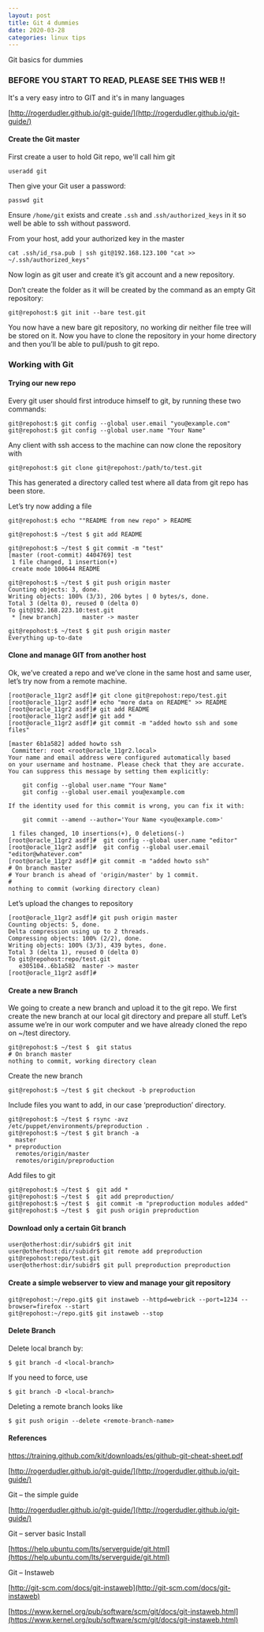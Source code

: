 ```yaml
---
layout: post
title: Git 4 dummies
date: 2020-03-28
categories: linux tips
---
```


Git basics for dummies

### BEFORE YOU START TO READ, PLEASE SEE THIS WEB !!

It's a very easy intro to GIT and it's in many languages

[http://rogerdudler.github.io/git-guide/](http://rogerdudler.github.io/git-guide/)

#### Create the Git master	

First create a user to hold Git repo, we'll call him git

`useradd git`

Then give your Git user a password:

`passwd git`

Ensure `/home/git` exists and create `.ssh` and .`ssh/authorized_keys` in it so well be able to ssh without password.

From your host, add your authorized key in the master

```
cat .ssh/id_rsa.pub | ssh git@192.168.123.100 "cat >> ~/.ssh/authorized_keys"
```

Now login as git user and create it’s git account and a new repository.

Don’t create the folder as it will be created by the command as an empty Git repository:

```
git@repohost:$ git init --bare test.git
```

You now have a new bare git repository, no working dir neither file tree will be stored on it. 
Now you have to clone the repository in your home directory and then you’ll be able to pull/push to git repo. 

### Working with Git	

#### Trying our new repo	

Every git user should first introduce himself to git, by running these two commands:

```
git@repohost:$ git config --global user.email "you@example.com"
git@repohost:$ git config --global user.name "Your Name"
```
Any client with ssh access to the machine can now clone the repository with

```
git@repohost:$ git clone git@repohost:/path/to/test.git
```

This has generated a directory called test where all data from git repo has been store.

Let’s try now adding a file

```
git@repohost:$ echo ""README from new repo" > README

git@repohost:$ ~/test $ git add README 

git@repohost:$ ~/test $ git commit -m "test"
[master (root-commit) 4404769] test
 1 file changed, 1 insertion(+)
 create mode 100644 README

git@repohost:$ ~/test $ git push origin master
Counting objects: 3, done.
Writing objects: 100% (3/3), 206 bytes | 0 bytes/s, done.
Total 3 (delta 0), reused 0 (delta 0)
To git@192.168.223.10:test.git
 * [new branch]      master -> master

git@repohost:$ ~/test $ git push origin master
Everything up-to-date
```

#### Clone and manage GIT from another host

Ok, we’ve created a repo and we’ve clone in the same host and same user, let’s try now from a remote machine.

```
[root@oracle_11gr2 asdf]# git clone git@repohost:repo/test.git
[root@oracle_11gr2 asdf]# echo "more data on README" >> README
[root@oracle_11gr2 asdf]# git add README
[root@oracle_11gr2 asdf]# git add * 
[root@oracle_11gr2 asdf]# git commit -m "added howto ssh and some files"

[master 6b1a582] added howto ssh
 Committer: root <root@oracle_11gr2.local>
Your name and email address were configured automatically based
on your username and hostname. Please check that they are accurate.
You can suppress this message by setting them explicitly:

    git config --global user.name "Your Name"
    git config --global user.email you@example.com

If the identity used for this commit is wrong, you can fix it with:

    git commit --amend --author='Your Name <you@example.com>'

 1 files changed, 10 insertions(+), 0 deletions(-)
[root@oracle_11gr2 asdf]#  git config --global user.name "editor"
[root@oracle_11gr2 asdf]#  git config --global user.email "editor@whatever.com"
[root@oracle_11gr2 asdf]# git commit -m "added howto ssh"
# On branch master
# Your branch is ahead of 'origin/master' by 1 commit.
#
nothing to commit (working directory clean)
```

Let’s upload the changes to repository

```
[root@oracle_11gr2 asdf]# git push origin master
Counting objects: 5, done.
Delta compression using up to 2 threads.
Compressing objects: 100% (2/2), done.
Writing objects: 100% (3/3), 439 bytes, done.
Total 3 (delta 1), reused 0 (delta 0)
To git@repohost:repo/test.git
   e305104..6b1a582  master -> master
[root@oracle_11gr2 asdf]#
```

#### Create a new Branch	

We going to create a new branch and upload it to the git repo. We first create the new branch at our local git directory and prepare all stuff.
Let’s assume we’re in our work computer and we have already cloned the repo on ~/test directory.

```
git@repohost:$ ~/test $  git status
# On branch master
nothing to commit, working directory clean
```

Create the new branch

```
git@repohost:$ ~/test $ git checkout -b preproduction
```

Include files you want to add, in our case ‘preproduction’ directory.

```
git@repohost:$ ~/test $ rsync -avz /etc/puppet/environments/preproduction .
git@repohost:$ ~/test $ git branch -a
  master
* preproduction
  remotes/origin/master
  remotes/origin/preproduction
```

Add files to git

```
git@repohost:$ ~/test $  git add *
git@repohost:$ ~/test $  git add preproduction/
git@repohost:$ ~/test $  git commit -m "preproduction modules added"
git@repohost:$ ~/test $  git push origin preproduction
```

#### Download only a certain Git branch

```
user@otherhost:dir/subidr$ git init
user@otherhost:dir/subidr$ git remote add preproduction git@repohost:repo/test.git
user@otherhost:dir/subidr$ git pull preproduction preproduction
```

#### Create a simple webserver to view and manage your git repository	

```
git@repohost:~/repo.git$ git instaweb --httpd=webrick --port=1234 --browser=firefox --start
git@repohost:~/repo.git$ git instaweb --stop
```

#### Delete Branch

Delete local branch by:

```
$ git branch -d <local-branch>
```
If you need to force, use

```
$ git branch -D <local-branch>
```
Deleting a remote branch looks like 

```
$ git push origin --delete <remote-branch-name>
```


#### References

[https://training.github.com/kit/downloads/es/github-git-cheat-sheet.pdf](https://training.github.com/kit/downloads/es/github-git-cheat-sheet.pdf)

[http://rogerdudler.github.io/git-guide/](http://rogerdudler.github.io/git-guide/)

Git – the simple guide

[http://rogerdudler.github.io/git-guide/](http://rogerdudler.github.io/git-guide/)

Git – server basic Install

[https://help.ubuntu.com/lts/serverguide/git.html](https://help.ubuntu.com/lts/serverguide/git.html)


Git – Instaweb

[http://git-scm.com/docs/git-instaweb](http://git-scm.com/docs/git-instaweb)

[https://www.kernel.org/pub/software/scm/git/docs/git-instaweb.html](https://www.kernel.org/pub/software/scm/git/docs/git-instaweb.html)
